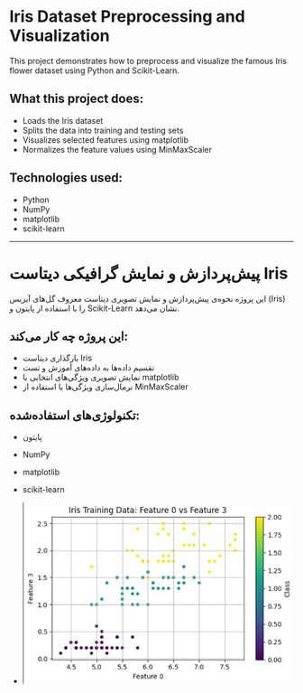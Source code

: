 # Iris Dataset Preprocessing and Visualization

This project demonstrates how to preprocess and visualize the famous Iris flower dataset using Python and Scikit-Learn.

## What this project does:
- Loads the Iris dataset
- Splits the data into training and testing sets
- Visualizes selected features using matplotlib
- Normalizes the feature values using MinMaxScaler

## Technologies used:
- Python
- NumPy
- matplotlib
- scikit-learn

---

# پیش‌پردازش و نمایش گرافیکی دیتاست Iris

این پروژه نحوه‌ی پیش‌پردازش و نمایش تصویری دیتاست معروف گل‌های آیریس (Iris) را با استفاده از پایتون و Scikit-Learn نشان می‌دهد.

## این پروژه چه کار می‌کند:
- بارگذاری دیتاست Iris
- تقسیم داده‌ها به داده‌های آموزش و تست
- نمایش تصویری ویژگی‌های انتخابی با matplotlib
- نرمال‌سازی ویژگی‌ها با استفاده از MinMaxScaler

## تکنولوژی‌های استفاده‌شده:
- پایتون
- NumPy
- matplotlib
- scikit-learn

- ![Scatter plot of Iris data](iris_scatter.png)

